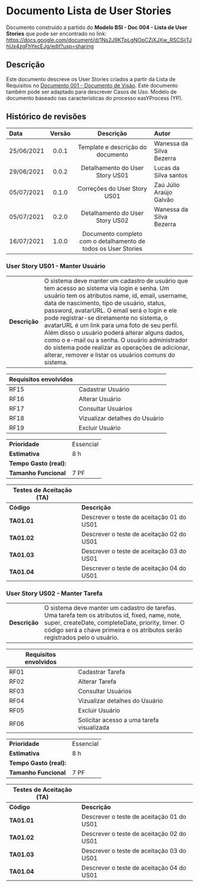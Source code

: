 # Documento Lista de User Stories

Documento construído a partido do **Modelo BSI - Doc 004 - Lista de User Stories** que pode ser encontrado no
link: <https://docs.google.com/document/d/1Ns2J9KTpLgNOpCZjXJXw_RSCSijTJhUx4zgFhYecEJg/edit?usp=sharing>

## Descrição

Este documento descreve os User Stories criados a partir da Lista de Requisitos no [Documento 001 - Documento de Visão](doc-visao.md). Este documento também pode ser adaptado para descrever Casos de Uso. Modelo de documento baseado nas características do processo easYProcess (YP).

## Histórico de revisões

| Data       | Versão |                           Descrição                            | Autor                    |
| :--------- | :----: | :------------------------------------------------------------: | :----------------------- |
| 25/06/2021 | 0.0.1  |               Template e descrição do documento                | Wanessa da Silva Bezerra |
| 29/06/2021 | 0.0.2  |                Detalhamento do User Story US01                 | Lucas da Silva santos    |
| 05/07/2021 | 0.1.0  |                  Correções do User Story US01                  | Zaú Júlio Araújo Galvão  |
| 05/07/2021 | 0.2.0  |                Detalhamento do User Story US02                 | Wanessa da Silva Bezerra |
| 16/07/2021 | 1.0.0  | Documento completo com o detalhamento de todos os User Stories |                          |

### User Story US01 - Manter Usuário

|               |                                                                                                                                                                                                                                                                                                                                                                                                                                                                                                                                                             |
| ------------- | :---------------------------------------------------------------------------------------------------------------------------------------------------------------------------------------------------------------------------------------------------------------------------------------------------------------------------------------------------------------------------------------------------------------------------------------------------------------------------------------------------------------------------------------------------------- |
| **Descrição** | O sistema deve manter um cadastro de usuário que tem acesso ao sistema via login e senha. Um usuário tem os atributos name, id, email, username, data de nascimento, tipo de usuário, status, password, avatarURL. O email será o login e ele pode registrar-se diretamente no sistema, o avatarURL é um link para uma foto de seu perfil. Além disso o usuário poderá alterar alguns dados, como o e-mail ou a senha. O usuário administrador do sistema pode realizar as operações de adicionar, alterar, remover e listar os usuários comuns do sistema. |

| **Requisitos envolvidos** |                                |
| ------------------------- | :----------------------------- |
| RF15                      | Cadastrar Usuário              |
| RF16                      | Alterar Usuário                |
| RF17                      | Consultar Usuários             |
| RF18                      | Vizualizar detalhes do Usuário |
| RF19                      | Excluir Usuário                |

|                         |           |
| ----------------------- | :-------- |
| **Prioridade**          | Essencial |
| **Estimativa**          | 8 h       |
| **Tempo Gasto (real):** |           |
| **Tamanho Funcional**   | 7 PF      |

| Testes de Aceitação (TA) |                                           |
| ------------------------ | ----------------------------------------- |
| **Código**               | **Descrição**                             |
| **TA01.01**              | Descrever o teste de aceitação 01 do US01 |
| **TA01.02**              | Descrever o teste de aceitação 02 do US01 |
| **TA01.03**              | Descrever o teste de aceitação 03 do US01 |
| **TA01.04**              | Descrever o teste de aceitação 04 do US01 |

### User Story US02 - Manter Tarefa

|               |                                                                                                                                                                                                                                    |
| ------------- | :--------------------------------------------------------------------------------------------------------------------------------------------------------------------------------------------------------------------------------- |
| **Descrição** | O sistema deve manter um cadastro de tarefas. Uma tarefa tem os atributos id, fixed, name, note, super, createDate, completeDate, priority, timer. O código será a chave primeira e os atributos serão registrados pelo o usuário. |

| **Requisitos envolvidos** |                                           |
| ------------------------- | :---------------------------------------- |
| RF01                      | Cadastrar Tarefa                          |
| RF02                      | Alterar Tarefa                            |
| RF03                      | Consultar Usuários                        |
| RF04                      | Vizualizar detalhes do Usuário            |
| RF05                      | Excluir Usuário                           |
| RF06                      | Solicitar acesso a uma tarefa visualizada |

|                         |           |
| ----------------------- | :-------- |
| **Prioridade**          | Essencial |
| **Estimativa**          | 8 h       |
| **Tempo Gasto (real):** |           |
| **Tamanho Funcional**   | 7 PF      |

| Testes de Aceitação (TA) |                                           |
| ------------------------ | ----------------------------------------- |
| **Código**               | **Descrição**                             |
| **TA01.01**              | Descrever o teste de aceitação 01 do US01 |
| **TA01.02**              | Descrever o teste de aceitação 02 do US01 |
| **TA01.03**              | Descrever o teste de aceitação 03 do US01 |
| **TA01.04**              | Descrever o teste de aceitação 04 do US01 |

